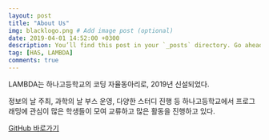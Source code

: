 ```yaml
---
layout: post
title: "About Us"
img: blacklogo.png # Add image post (optional)
date: 2019-04-01 14:52:00 +0300
description: You’ll find this post in your `_posts` directory. Go ahead and edit it and re-build the site to see your changes. # Add post description (optional)
tag: [HAS, LAMBDA]
comments: true
---
```

  LAMBDA는 하나고등학교의 코딩 자율동아리로, 2019년 신설되었다.

  정보의 날 주최, 과학의 날 부스 운영, 다양한 스터디 진행 등 하나고등학교에서 프로그래밍에 관심이 많은 학생들이 모여 교류하고 많은 활동을 진행하고 있다.


  [GitHub 바로가기](https://github.com/haslambda)

